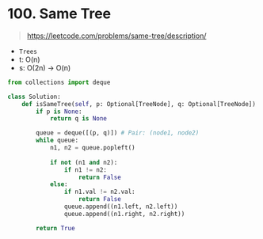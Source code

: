 # 100. Same Tree
> https://leetcode.com/problems/same-tree/description/

- `Trees`
- t: O(n)
- s: O(2n) -> O(n)
 
```py
from collections import deque

class Solution:
    def isSameTree(self, p: Optional[TreeNode], q: Optional[TreeNode]) -> bool:
        if p is None:
            return q is None

        queue = deque([(p, q)]) # Pair: (node1, node2)
        while queue:
            n1, n2 = queue.popleft()
            
            if not (n1 and n2):
                if n1 != n2:
                    return False
            else: 
                if n1.val != n2.val:
                    return False
                queue.append((n1.left, n2.left))
                queue.append((n1.right, n2.right))

        return True

        
        
```